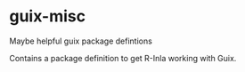 # guix-misc
Maybe helpful guix package defintions

Contains a package definition to get R-Inla working with Guix.
